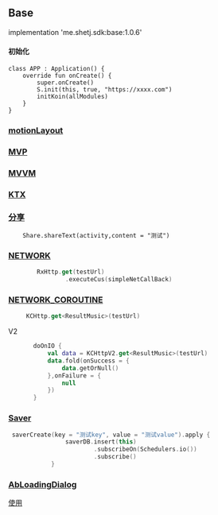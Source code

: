 ## Base
implementation 'me.shetj.sdk:base:1.0.6'

#### 初始化
```
class APP : Application() {
    override fun onCreate() {
        super.onCreate()
        S.init(this, true, "https://xxxx.com")
        initKoin(allModules)
    }
}
```

### [motionLayout](src/main/java/me/shetj/base/anim/motion)

### [MVP](src/main/java/me/shetj/base/mvp)

### [MVVM](src/main/java/me/shetj/base/mvvm)

### [KTX](src/main/java/me/shetj/base/ktx)

### [分享](src/main/java/me/shetj/base/share)
```
    Share.shareText(activity,content = "测试")
```

### [NETWORK](src/main/java/me/shetj/base/network)
``` kotlin
        RxHttp.get(testUrl)
                .executeCus(simpleNetCallBack)
```


### [NETWORK_COROUTINE](src/main/java/me/shetj/base/network_coroutine)
```kotlin
     KCHttp.get<ResultMusic>(testUrl)
```
V2
``` kotlin
       doOnIO {
           val data = KCHttpV2.get<ResultMusic>(testUrl)
           data.fold(onSuccess = {
               data.getOrNull()
           },onFailure = {
               null
           })
       }
```

### [Saver](src/main/java/me/shetj/base/saver)
```kotlin
 saverCreate(key = "测试key", value = "测试value").apply {
                saverDB.insert(this)
                        .subscribeOn(Schedulers.io())
                        .subscribe()
            }

```

### [AbLoadingDialog](src/main/java/me/shetj/base/weight/AbLoadingDialog.kt)
[使用](src/main/java/me/shetj/base/tip)